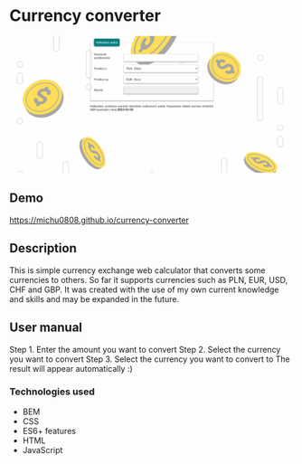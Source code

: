 # Currency converter

![Animacja](images/userManualAnimation.gif)

## Demo

https://michu0808.github.io/currency-converter

## Description

This is simple currency exchange web calculator that converts some currencies to others. So far it supports currencies such as PLN, EUR, USD, CHF and GBP. It was created with the use of my own current knowledge and skills and may be expanded in the future.

## User manual
Step 1. Enter the amount you want to convert
Step 2. Select the currency you want to convert
Step 3. Select the currency you want to convert to
The result will appear automatically :)

### Technologies used
- BEM
- CSS
- ES6+ features
- HTML
- JavaScript
